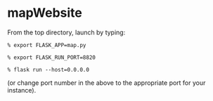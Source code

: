 # mapWebsite

From the top directory, launch by typing:

`% export FLASK_APP=map.py`

`% export FLASK_RUN_PORT=8820`

`% flask run --host=0.0.0.0`

(or change port number in the above to the appropriate port for your instance).

